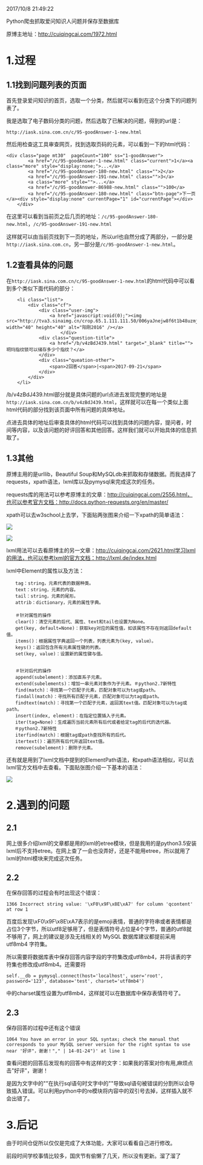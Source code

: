 2017/10/8 21:49:22 

Python爬虫抓取爱问知识人问题并保存至数据库

原博主地址：http://cuiqingcai.com/1972.html

# 1.过程 #

## 1.1找到问题列表的页面 ##

首先登录爱问知识的首页，选取一个分类，然后就可以看到在这个分类下的问题列表了。

我是选取了电子数码分类的问题，然后选取了已解决的问题，得到的url是：

    http://iask.sina.com.cn/c/95-goodAnswer-1-new.html

然后用检查这工具审查网页，找到选取页码的元素，可以看到一下的html代码：

    <div class="page mt30"  pageCount="100" ss="1-goodAnswer">
            <a href="/c/95-goodAnswer-1-new.html" class="current">1</a><a class="more" style="display:none;">...</a>
            <a href="/c/95-goodAnswer-180-new.html" class="">2</a>
			<a href="/c/95-goodAnswer-191-new.html" class="">3</a>
			<a class="more" style="">...</a>
			<a href="/c/95-goodAnswer-86988-new.html" class="">100</a>
			<a href="/c/95-goodAnswer-180-new.html" class="btn-page">下一页</a><div style="display:none" currentPage="1" id="currentPage"></div>
        </div>

在这里可以看到当前页之后几页的地址：`/c/95-goodAnswer-180-new.html`，`/c/95-goodAnswer-191-new.html`

这样就可以由当前页找到下一页的地址，所以url也自然分成了两部分，一部分是`http://iask.sina.com.cn`，另一部分是`/c/95-goodAnswer-1-new.html`。

## 1.2查看具体的问题 ##

在`http://iask.sina.com.cn/c/95-goodAnswer-1-new.html`的html代码中可以看到多个类似下面代码的部分：

        <li class="list">
            <div class="cf">
                <div class="user-img">
                	<a href="javascript:void(0);"><img src="http://tva3.sinaimg.cn/crop.65.1.111.111.50/006yaJnejw8f6t1b48uzmj305k05kq2w.jpg" width="40" height="40" alt="阳刚2016" /></a>
						</div>
                <div class="question-title">
                	<a href="/b/v4zBdJ439.html" target="_blank" title="">玥玛指纹锁可以储存多少个指纹？</a>
                </div>
                <div class="queation-other">
                    <span>2回答</span>|<span>2017-09-21</span>
                </div>
            </div>
        </li>

/b/v4zBdJ439.html部分就是具体问题的url点进去发现完整的地址是`http://iask.sina.com.cn/b/v4zBdJ439.html`，这样就可以在每一个类似上面html代码的部分找到该页面中所有问题的具体地址。

点进去具体的地址后审查具体的html代码可以找到具体的问题内容，提问者，时间等内容，以及该问题的好评回答和其他回答。这样我们就可以开始具体的信息抓取了。

## 1.3其他 ##

原博主用的是urllib，Beautiful Soup和MySQLdb来抓取和存储数据。而我选择了requests，xpath语法，lxml库以及pymysql来完成这次的任务。

requests库的用法可以参考原博主的文章：http://cuiqingcai.com/2556.html，也可以参考官方文档：http://docs.python-requests.org/en/master/

xpath可以去w3school上去学，下面贴两张图来介绍一下xpath的简单语法：

![](https://raw.githubusercontent.com/516310189/PythonSpider/master//AiWenSpider/imgs/XPath1.png)

![](https://raw.githubusercontent.com/516310189/PythonSpider/master//AiWenSpider/imgs/xpath2.png)

lxml用法可以去看原博主的另一文章：http://cuiqingcai.com/2621.html学习lxml的用法，也可以参考lxml的官方文档：http://lxml.de/index.html

lxml中Element的属性以及方法：

    　　tag：string，元素代表的数据种类。
    　　text：string，元素的内容。
    　　tail：string，元素的尾形。
    　　attrib：dictionary，元素的属性字典。
    　　
    　　＃针对属性的操作
    　　clear()：清空元素的后代、属性、text和tail也设置为None。
    　　get(key, default=None)：获取key对应的属性值，如该属性不存在则返回default值。
    　　items()：根据属性字典返回一个列表，列表元素为(key, value）。
    　　keys()：返回包含所有元素属性键的列表。
    　　set(key, value)：设置新的属性键与值。
    
    
    　　＃针对后代的操作
    　　append(subelement)：添加直系子元素。
    　　extend(subelements)：增加一串元素对象作为子元素。＃python2.7新特性
    　　find(match)：寻找第一个匹配子元素，匹配对象可以为tag或path。
    　　findall(match)：寻找所有匹配子元素，匹配对象可以为tag或path。
    　　findtext(match)：寻找第一个匹配子元素，返回其text值。匹配对象可以为tag或path。
    　　insert(index, element)：在指定位置插入子元素。
    　　iter(tag=None)：生成遍历当前元素所有后代或者给定tag的后代的迭代器。
       ＃python2.7新特性
    　　iterfind(match)：根据tag或path查找所有的后代。
    　　itertext()：遍历所有后代并返回text值。
    　　remove(subelement)：删除子元素。
      
还有就是用到了lxml文档中提到的ElementPath语法，和xpath语法相似，可以去lxml官方文档中去查看。下面贴张图介绍一下基本的语法：


![](https://raw.githubusercontent.com/516310189/PythonSpider/master//AiWenSpider/imgs/ElementPath.png)

# 2.遇到的问题 #

## 2.1 ##

网上很多介绍lxml的文章都是用的lxml的etree模块，但是我用的是python3.5安装lxml后不支持etree。在网上查了一会也没弄好，还是不能用etree，所以就用了lxml的html模块来完成这次任务。

## 2.2 ##

在保存回答的过程会有时出现这个错误：

    1366 Incorrect string value: '\xF0\x9F\x8E\xA7' for column 'qcontent' at row 1

百度后发现\xF0\x9F\x8E\xA7表示的是emoji表情，普通的字符串或者表情都是占位3个字节，所以utf8足够用了，但是表情符号占位是4个字节，普通的utf8就不够用了，网上的建议是涉及无线相关的 MySQL 数据库建议都提前采用 utf8mb4 字符集。

所以需要将数据库表中保存回答内容字段的字符集改成utf8mb4，并将该表的字符集也修改成utf8mb4。还需要将

    self.__db = pymysql.connect(host='localhost', user='root', password='123', database='test', charset='utf8mb4')

中的charset属性设置为utf8mb4，这样就可以在数据库中保存表情符号了。

## 2.3 ##

保存回答的过程中还有这个错误
    
    1064 You have an error in your SQL syntax; check the manual that corresponds to your MySQL server version for the right syntax to use near '好评"，谢谢！"," | 14-01-24")' at line 1

查看问题的回答后发现有的回答中有这样的文字：如果我的答案对你有用,麻烦点击"好评"，谢谢！

是因为文字中的""在执行sql语句时文字中的""导致sql语句被错误的分割所以会导致插入错误。可以利用python中的re模块将内容中的双引号去掉，这样插入就不会出错了。

# 3.后记 #

由于时间仓促所以仅仅是完成了大体功能，大家可以看看自己进行修改。

前段时间学校事情比较多，国庆节有偷懒了几天，所以没有更新。溜了溜了
